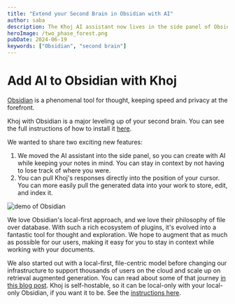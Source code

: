 ```yaml
---
title: "Extend your Second Brain in Obsidian with AI"
author: saba
description: The Khoj AI assistant now lives in the side panel of Obsidian, allowing you to stay in context while augmenting your digital brain.
heroImage: /two_phase_forest.png
pubDate: 2024-06-19
keywords: ["Obsidian", "second brain"]
---
```


# Add AI to Obsidian with Khoj

[Obsidian](https://obsidian.md/) is a phenomenal tool for thought, keeping speed and privacy at the forefront.

Khoj with Obsidian is a major leveling up of your second brain. You can see the full instructions of how to install it [here](https://docs.khoj.dev/clients/obsidian/#setup). 

We wanted to share two exciting new features:
1. We moved the AI assistant into the side panel, so you can create with AI while keeping your notes in mind. You can stay in context by not having to lose track of where you were.
2. You can pull Khoj's responses directly into the position of your cursor. You can more easily pull the generated data into your work to store, edit, and index it.

![demo of Obsidian](https://assets.khoj.dev/obsidian_khoj_side_panel_pak_telemedicine.gif)

We love Obsidian's local-first approach, and we love their philosophy of file over database. With such a rich ecosystem of plugins, it's evolved into a fantastic tool for thought and exploration. We hope to augment that as much as possible for our users, making it easy for you to stay in context while working with your documents. 

We also started out with a local-first, file-centric model before changing our infrastructure to support thousands of users on the cloud and scale up on retrieval augmented generation. You can read about some of that journey [in this blog post](/posts/one-year-in). Khoj is self-hostable, so it can be local-only with your local-only Obsidian, if you want it to be. See the [instructions here](https://docs.khoj.dev/clients/obsidian/#setup).